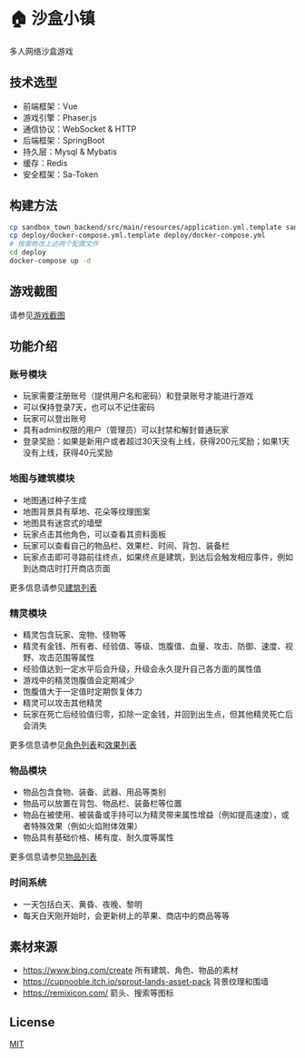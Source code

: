 # 🏠 沙盒小镇

多人网络沙盒游戏

## 技术选型

- 前端框架：Vue
- 游戏引擎：Phaser.js
- 通信协议：WebSocket & HTTP
- 后端框架：SpringBoot
- 持久层：Mysql & Mybatis
- 缓存：Redis
- 安全框架：Sa-Token

## 构建方法

```bash
cp sandbox_town_backend/src/main/resources/application.yml.template sandbox_town_backend/src/main/resources/application.yml
cp deploy/docker-compose.yml.template deploy/docker-compose.yml
# 按需修改上述两个配置文件
cd deploy
docker-compose up -d
```

## 游戏截图

请参见[游戏截图](doc/screenshot.md)

## 功能介绍

### 账号模块

- 玩家需要注册账号（提供用户名和密码）和登录账号才能进行游戏
- 可以保持登录7天，也可以不记住密码
- 玩家可以登出账号
- 具有admin权限的用户（管理员）可以封禁和解封普通玩家
- 登录奖励：如果是新用户或者超过30天没有上线，获得200元奖励；如果1天没有上线，获得40元奖励

### 地图与建筑模块

- 地图通过种子生成
- 地图背景具有草地、花朵等纹理图案
- 地图具有迷宫式的墙壁
- 玩家点击其他角色，可以查看其资料面板
- 玩家可以查看自己的物品栏、效果栏、时间、背包、装备栏
- 玩家点击即可寻路前往终点，如果终点是建筑，到达后会触发相应事件，例如到达商店时打开商店页面

更多信息请参见[建筑列表](doc/building.md)

### 精灵模块

- 精灵包含玩家、宠物、怪物等
- 精灵有金钱、所有者、经验值、等级、饱腹值、血量、攻击、防御、速度、视野、攻击范围等属性
- 经验值达到一定水平后会升级，升级会永久提升自己各方面的属性值
- 游戏中的精灵饱腹值会定期减少
- 饱腹值大于一定值时定期恢复体力
- 精灵可以攻击其他精灵
- 玩家在死亡后经验值归零，扣除一定金钱，并回到出生点，但其他精灵死亡后会消失

更多信息请参见[角色列表](doc/sprite.md)和[效果列表](doc/effect.md)

### 物品模块

- 物品包含食物、装备、武器、用品等类别
- 物品可以放置在背包、物品栏、装备栏等位置
- 物品在被使用、被装备或手持可以为精灵带来属性增益（例如提高速度），或者特殊效果（例如火焰附体效果）
- 物品具有基础价格、稀有度、耐久度等属性

更多信息请参见[物品列表](doc/item.md)

### 时间系统

- 一天包括白天、黄昏、夜晚、黎明
- 每天白天刚开始时，会更新树上的苹果、商店中的商品等等

## 素材来源

- https://www.bing.com/create 所有建筑、角色、物品的素材
- https://cupnooble.itch.io/sprout-lands-asset-pack 背景纹理和围墙
- https://remixicon.com/ 箭头、搜索等图标

## License

[MIT](./LICENSE)
